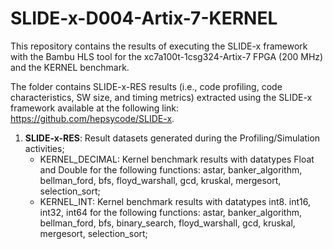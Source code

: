 # SLIDE-x-D004-Artix-7-KERNEL
This repository contains the results of executing the SLIDE-x framework with the Bambu HLS tool for the xc7a100t-1csg324-Artix-7 FPGA (200 MHz) and the KERNEL benchmark. 

The folder contains SLIDE-x-RES results (i.e., code profiling, code characteristics, SW size, and timing metrics) extracted using the SLIDE-x framework available at the following link: https://github.com/hepsycode/SLIDE-x.

1. **SLIDE-x-RES**: Result datasets generated during the Profiling/Simulation activities;
    - KERNEL_DECIMAL: Kernel benchmark results with datatypes Float and Double for the following functions: astar, banker_algorithm, bellman_ford, bfs, floyd_warshall, gcd, kruskal, mergesort, selection_sort;
    - KERNEL_INT: Kernel benchmark results with datatypes int8. int16, int32, int64 for the following functions: astar, banker_algorithm, bellman_ford, bfs, binary_search, floyd_warshall, gcd, kruskal, mergesort, selection_sort;
